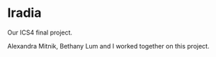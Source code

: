 # Iradia
Our ICS4 final project.

Alexandra Mitnik, Bethany Lum and I worked together on this project.
